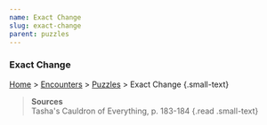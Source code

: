 ```yaml
---
name: Exact Change
slug: exact-change
parent: puzzles
---
```

### Exact Change
[Home](dm-operations-center) > [Encounters](encounters-menu) > [Puzzles](puzzles) > Exact Change {.small-text}

> **Sources** <br/>
> Tasha's Cauldron of Everything, p. 183-184
{.read .small-text}
